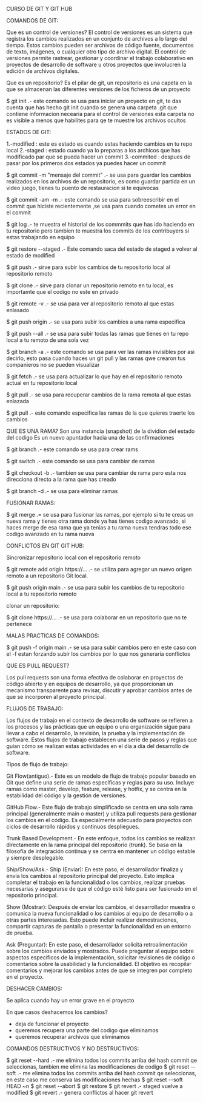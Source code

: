 CURSO DE GIT Y GIT HUB

COMANDOS DE GIT:

Que es un control de versiones?
El control de versiones es un sistema que registra los cambios realizados en un conjunto de archivos a lo largo del tiempo. Estos cambios pueden ser archivos de código fuente, documentos de texto, imágenes,
o cualquier otro tipo de archivo digital. El control de versiones permite rastrear, gestionar y coordinar el trabajo colaborativo en proyectos de desarrollo de software u otros proyectos que involucren la 
edición de archivos digitales.

Que es un repositorio?
Es el pilar de git, un repositorio es una capeta en la que se almacenan las diferentes versiones de los ficheros de un proyecto 

$ git init .- este comando se usa para iniciar un proyecto en git, te das cuenta que has hecho git init cuando se genera una carpeta .git que contiene informacion necearia para el control de versiones
esta carpeta no es visible a menos que habilites para qe te muestre los archivos ocultos

ESTADOS DE GIT:

1.-modified : este es estado es cuando estas haciendo cambios en tu repo local
2.-staged : estado cuando ya lo preparas a los archicos que has modificado par que se pueda hacer un commit
3.-commited : despues de pasar por los primeros dos estados ya puedes hacer un commit 

$ git commit -m "mensaje del commit" .- se usa para guardar los cambios realizados en los archivos de un repositorio, es como guardar partida en un video juego, tienes tu puento de restauracion si te equivocas

$ git commit -am -m .- este comando se usa para sobreescribir en el commit que hiciste recientemente ,se usa para cuando cometes un error en el commit

$ git log .- te muestra el historial de los commmits que has ido haciendo en tu repositorio pero tambien te muestra los commits de los contribuyers si estas trabajando en equipo

$ git restore --staged .- Este comando saca del estado de staged a volver al estado de modified

$ git push .- sirve para subir los cambios de tu repositorio local al repositorio remoto

$ git clone .- sirve para clonar un repositorio remoto en tu local, es importamte que el codigo no este en privado

$ git remote -v .- se usa para ver al repositorio remoto al que estas enlasado 

$ git push origin <rama> .- se usa para subir los cambios a una rama especifica 

$ git push --all .- se usa para subir todas las ramas que tienes en tu repo local a tu remoto de una sola vez 

$ git branch -a .- este comando se usa para ver las ramas invisibles por asi decirlo, esto pasa cuando haces un git pull y las ramas qwe crearon tus companieros no se pueden visualizar 

$ git fetch .- se usa para actualizar lo que hay en el repositorio remoto actual en tu repositorio local 

$ git pull .- se usa para recuperar cambios de la rama remota al que estas enlazada 

$ git pull <rama1> <rama2> <rama n> .- este comando especifica las ramas de la que quieres traerte los cambios

QUE ES UNA RAMA?
Son una instancia (snapshot) de la dividion del estado del codigo
Es un nuevo apuntador hacia una de las confirmaciones

$ git branch .- este comando se usa para crear rams 

$ git switch  .- este comando se usa para cambiar de ramas 

$ git checkout -b .- tambien se usa para cambiar de rama pero esta nos direcciona directo a la rama que has creado

$ git branch -d .- se usa para eliminar ramas 

FUSIONAR RAMAS:

$  git merge .= se usa para fusionar las ramas, por ejemplo si tu te creas un nueva rama y tienes otra rama donde ya has tienes codigo avanzado, si haces merge de esa rama que ya tenias 
a tu rama nueva tendras todo ese codigo avanzado en tu rama nueva

CONFLICTOS EN GIT
GIT HUB:

Sincronizar repositorio local con el repositorio remoto

$ git remote add origin https://... .- se utiliza para agregar un nuevo origen remoto a un repositorio Git local.

$ git push origin main .- se usa para subir los cambios de tu repositorio local a tu repositorio remoto

clonar un repositorio:

$ git clone https://... .- se usa para colaborar en un repositorio que no te pertenece

MALAS PRACTICAS DE COMANDOS:

$ git push -f origin main .- se usa para subir cambios pero en este caso con el -f estan forzando subir los cambios por lo que nos generaria conflictos 

QUE ES PULL REQUEST?

Los pull requests son una forma efectiva de colaborar en proyectos de código abierto y en equipos de desarrollo, ya que proporcionan un mecanismo transparente para revisar, discutir y aprobar cambios antes de que se incorporen al proyecto principal.

FLUJOS DE TRABAJO:

Los flujos de trabajo en el contexto de desarrollo de software se refieren a los procesos y las prácticas que un equipo o una organización sigue para llevar a cabo el desarrollo, la revisión, la prueba y la implementación de software. Estos flujos de trabajo establecen una serie de pasos y reglas que guían cómo se realizan estas actividades en el día a día del desarrollo de software.

Tipos de flujo de trabajo:

Git Flow(antiguo).- Este es un modelo de flujo de trabajo popular basado en Git que define una serie de ramas específicas y reglas para su uso. Incluye ramas como master, develop, feature, release, y hotfix, y se centra en la estabilidad del código y la gestión de versiones.

GitHub Flow.- Este flujo de trabajo simplificado se centra en una sola rama principal (generalmente main o master) y utiliza pull requests para gestionar los cambios en el código. Es especialmente adecuado para proyectos con ciclos de desarrollo rápidos y continuos despliegues.

Trunk Based Development.- En este enfoque, todos los cambios se realizan directamente en la rama principal del repositorio (trunk). Se basa en la filosofía de integración continua y se centra en mantener un código estable y siempre desplegable.

Ship/Show/Ask.-
Ship (Enviar): En este paso, el desarrollador finaliza y envía los cambios al repositorio principal del proyecto. Esto implica completar el trabajo en la funcionalidad o los cambios, realizar pruebas necesarias y asegurarse de que el código esté listo para ser fusionado en el repositorio principal.

Show (Mostrar): Después de enviar los cambios, el desarrollador muestra o comunica la nueva funcionalidad o los cambios al equipo de desarrollo o a otras partes interesadas. Esto puede incluir realizar demostraciones, compartir capturas de pantalla o presentar la funcionalidad en un entorno de prueba.

Ask (Preguntar): En este paso, el desarrollador solicita retroalimentación sobre los cambios enviados y mostrados. Puede preguntar al equipo sobre aspectos específicos de la implementación, solicitar revisiones de código o comentarios sobre la usabilidad y la funcionalidad. El objetivo es recopilar comentarios y mejorar los cambios antes de que se integren por completo en el proyecto.

DESHACER CAMBIOS:

Se aplica cuando hay un error grave en el proyecto 

En que casos deshacemos los cambios?
- deja de funcionar el proyecto
- queremos recupera una parte del codigo que eliminamos
- queremos recuperar archivos que eliminamos

COMANDOS DESTRUCTIVOS Y NO DESTRUCTIVOS:

$ git reset --hard <hash commit> .- me elimina todos los commits arriba del hash commit qe seleccionas, tambien me elimina las modificaciones de codigo
$ git reset --soft <hash commit> .- me elimina todos los commits arriba del hash commit qe seleccionas, en este caso me conserva las modificaciones hechas
$ git reset --soft HEAD ~n
$ git reset --abort 
$ git restore 
$ git revert .- staged vuelve a modified
$ git revert <hash commit>.- genera conflictos al hacer git revert


